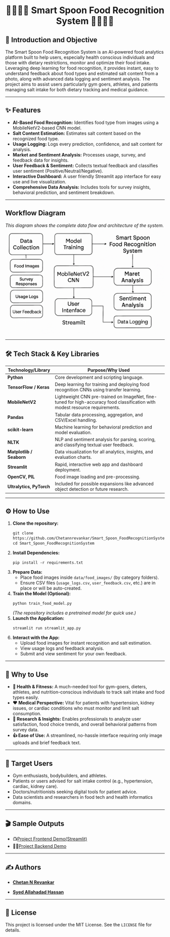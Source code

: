<p align="center">
  <h1 align="center">🍝🍚🥗🍞 Smart Spoon Food Recognition System 🍝🍚🥗🍞</h1>
</p>

## 🎯 Introduction and Objective
The Smart Spoon Food Recognition System is an AI-powered food analytics platform built to help users, especially health conscious individuals and those with dietary restrictions, monitor and optimize their food intake. Leveraging deep learning for food recognition, it provides instant, easy to understand feedback about food types and estimated salt content from a photo, along with advanced data logging and sentiment analysis. The project aims to assist users particularly gym goers, athletes, and patients managing salt intake for both dietary tracking and medical guidance.
***
## ✨ Features
- **AI-Based Food Recognition:** Identifies food type from images using a MobileNetV2-based CNN model.
- **Salt Content Estimation:** Estimates salt content based on the recognized food type.
- **Usage Logging:** Logs every prediction, confidence, and salt content for analysis.
- **Market and Sentiment Analysis:** Processes usage, survey, and feedback data for insights.
- **User Feedback & Sentiment:** Collects textual feedback and classifies user sentiment (Positive/Neutral/Negative).
- **Interactive Dashboard:** A user friendly Streamlit app interface for easy use and live visualization.
- **Comprehensive Data Analysis:** Includes tools for survey insights, behavioral prediction, and sentiment breakdown.
***
##  Workflow Diagram
*This diagram shows the complete data flow and architecture of the system.*
![Flow Diagram](https://github.com/Chetannrevankar/Smart_Spoon_FoodRecognitionSystem/raw/main/flow_diagram.png)
***
## 🛠️ Tech Stack & Key Libraries
| Technology/Library | Purpose/Why Used |
|---|---|
| **Python** | Core development and scripting language. |
| **TensorFlow / Keras** | Deep learning for training and deploying food recognition CNNs using transfer learning. |
| **MobileNetV2** | Lightweight CNN pre-trained on ImageNet, fine-tuned for high-accuracy food classification with modest resource requirements. |
| **Pandas** | Tabular data processing, aggregation, and CSV/Excel handling. |
| **scikit-learn** | Machine learning for behavioral prediction and model evaluation. |
| **NLTK** | NLP and sentiment analysis for parsing, scoring, and classifying textual user feedback. |
| **Matplotlib / Seaborn** | Data visualization for all analytics, insights, and evaluation charts. |
| **Streamlit** | Rapid, interactive web app and dashboard deployment. |
| **OpenCV, PIL** | Food image loading and pre-processing. |
| **Ultralytics, PyTorch** | Included for possible expansions like advanced object detection or future research. |
***
## ⚙️ How to Use
1.  **Clone the repository:**
    ```
    git clone https://github.com/Chetannrevankar/Smart_Spoon_FoodRecognitionSystem.git
    cd Smart_Spoon_FoodRecognitionSystem
    ```
2.  **Install Dependencies:**
    ```
    pip install -r requirements.txt
    ```
3.  **Prepare Data:**
    - Place food images inside `data/food_images/` (by category folders).
    - Ensure CSV files (`usage_logs.csv`, `user_feedback.csv`, etc.) are in place or will be auto-created.
4.  **Train the Model (Optional):**
    ```
    python train_food_model.py
    ```
    *(The repository includes a pretrained model for quick use.)*
5.  **Launch the Application:**
    ```
    streamlit run streamlit_app.py
    ```
6.  **Interact with the App:**
    - Upload food images for instant recognition and salt estimation.
    - View usage logs and feedback analysis.
    - Submit and view sentiment for your own feedback.
***
## 🌟 Why to Use
-   **💪 Health & Fitness:** A much-needed tool for gym-goers, dieters, athletes, and nutrition-conscious individuals to track salt intake and food types easily.
-   **❤️ Medical Perspective:** Vital for patients with hypertension, kidney issues, or cardiac conditions who must monitor and limit salt consumption.
-   **🔬 Research & Insights:** Enables professionals to analyze user satisfaction, food choice trends, and overall behavioral patterns from survey data.
-   **👍 Ease of Use:** A streamlined, no-hassle interface requiring only image uploads and brief feedback text.
***
## 👥 Target Users
- Gym enthusiasts, bodybuilders, and athletes.
- Patients or users advised for salt intake control (e.g., hypertension, cardiac, kidney care).
- Doctors/nutritionists seeking digital tools for patient advice.
- Data scientists and researchers in food tech and health informatics domains.
***
## 🎬 Sample Outputs
- 📺[Project Frontend Demo(Streamlit)](https://github.com/Chetannrevankar/Smart_Spoon_FoodRecognitionSystem/blob/main/outputs/project_frontend.mp4)
- 🧑‍💻[Project Backend Demo](https://github.com/Chetannrevankar/Smart_Spoon_FoodRecognitionSystem/blob/main/outputs/project_backend.mp4)
***
## ✍️ Authors
-   [**Chetan N Revankar**](https://github.com/Chetannrevankar)
    
-   [**Syed Allahadad Hassan**](https://github.com/SyedHassan007)
***
## 📄 License
This project is licensed under the MIT License. See the `LICENSE` file for details.
